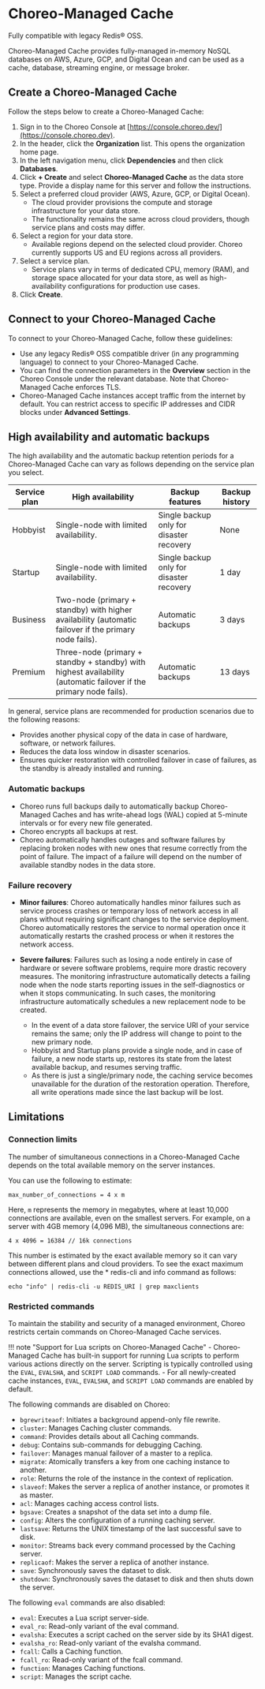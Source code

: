 # Choreo-Managed Cache

Fully compatible with legacy Redis® OSS.

Choreo-Managed Cache provides fully-managed in-memory NoSQL databases on AWS, Azure, GCP, and Digital Ocean and can be used as a cache, database, streaming engine, or message broker.

## Create a Choreo-Managed Cache

Follow the steps below to create a Choreo-Managed Cache:

1. Sign in to the Choreo Console at [https://console.choreo.dev/](https://console.choreo.dev).
2. In the header, click the **Organization** list. This opens the organization home page.
3. In the left navigation menu, click **Dependencies** and then click **Databases**.
4. Click **+ Create** and select **Choreo-Managed Cache** as the data store type. Provide a display name for this server and follow the instructions.
5. Select a preferred cloud provider (AWS, Azure, GCP, or Digital Ocean).
    - The cloud provider provisions the compute and storage infrastructure for your data store.
    - The functionality remains the same across cloud providers, though service plans and costs may differ.
6. Select a region for your data store.
    - Available regions depend on the selected cloud provider. Choreo currently supports US and EU regions across all providers.
7. Select a service plan.
    - Service plans vary in terms of dedicated CPU, memory (RAM), and storage space allocated for your data store, as well as high-availability configurations for production use cases.
8. Click **Create**.

## Connect to your Choreo-Managed Cache

To connect to your Choreo-Managed Cache, follow these guidelines:

- Use any legacy Redis® OSS compatible driver (in any programming language) to connect to your Choreo-Managed Cache.
- You can find the connection parameters in the **Overview** section in the Choreo Console under the relevant database. Note that Choreo-Managed Cache enforces TLS.
- Choreo-Managed Cache instances accept traffic from the internet by default. You can restrict access to specific IP addresses and CIDR blocks under **Advanced Settings**.

## High availability and automatic backups

The high availability and the automatic backup retention periods for a Choreo-Managed Cache can vary as follows depending on the service plan you select. 

| Service plan | High availability                                                                                                  | Backup features                          | Backup history |
| ------------ | -------------------------------------------------------------------------------------------------------------------| ---------------------------------------- | -------------- |
| Hobbyist     | Single-node with limited availability.                                                                             | Single backup only for disaster recovery | None           |
| Startup      | Single-node with limited availability.                                                                             | Single backup only for disaster recovery | 1 day          |
| Business     | Two-node (primary + standby) with higher availability (automatic failover if the primary node fails).              | Automatic backups                        | 3 days         |
| Premium      | Three-node (primary + standby + standby) with highest availability (automatic failover if the primary node fails). | Automatic backups                        | 13 days        |

In general, service plans are recommended for production scenarios due to the following reasons:

- Provides another physical copy of the data in case of hardware, software, or network failures.
- Reduces the data loss window in disaster scenarios.
- Ensures quicker restoration with controlled failover in case of failures, as the standby is already installed and running.

### Automatic backups

- Choreo runs full backups daily to automatically backup Choreo-Managed Caches and has write-ahead logs (WAL) copied at 5-minute intervals or for every new file generated.
- Choreo encrypts all backups at rest.
- Choreo automatically handles outages and software failures by replacing broken nodes with new ones that resume correctly from the point of failure. The impact of a failure will depend on the number of available standby nodes in the data store.

### Failure recovery

- **Minor failures**: Choreo automatically handles minor failures such as service process crashes or temporary loss of network access in all plans without requiring significant changes to the service deployment. Choreo automatically restores the service to normal operation once it automatically restarts the crashed process or when it restores the network access.

- **Severe failures**: Failures such as losing a node entirely in case of hardware or severe software problems, require more drastic recovery measures. The monitoring infrastructure automatically detects a failing node when the node starts reporting issues in the self-diagnostics or when it stops communicating. In such cases, the monitoring infrastructure automatically schedules a new replacement node to be created.
     - In the event of a data store failover, the service URI of your service remains the same; only the IP address will change to point to the new primary node.
     - Hobbyist and Startup plans provide a single node, and in case of failure, a new node starts up, restores its state from the latest available backup, and resumes serving traffic.
     - As there is just a single/primary node, the caching service becomes unavailable for the duration of the restoration operation. Therefore, all write operations made since the last backup will be lost.

## Limitations

### Connection limits

The number of simultaneous connections in a Choreo-Managed Cache depends on the total available memory on the server instances.

You can use the following to estimate:

```
max_number_of_connections = 4 x m
```

Here, `m` represents the memory in megabytes, where at least 10,000 connections are available, even on the smallest servers.
For example, on a server with 4GB memory (4,096 MB), the simultaneous connections are:

```
4 x 4096 = 16384 // 16k connections
```

This number is estimated by the exact available memory so it can vary between different plans and cloud providers. To see the exact maximum connections allowed, use the \* redis-cli and info command as follows:

```
echo "info" | redis-cli -u REDIS_URI | grep maxclients
```

### Restricted commands

To maintain the stability and security of a managed environment, Choreo restricts certain commands on Choreo-Managed Cache services.

!!! note "Support for Lua scripts on Choreo-Managed Cache"
     - Choreo-Managed Cache has built-in support for running Lua scripts to perform various actions directly on the server. Scripting is typically controlled using the `EVAL`, `EVALSHA`, and `SCRIPT LOAD` commands.
     - For all newly-created cache instances, `EVAL`, `EVALSHA`, and `SCRIPT LOAD` commands are enabled by default.

The following commands are disabled on Choreo:

- `bgrewriteaof`: Initiates a background append-only file rewrite.
- `cluster`: Manages Caching cluster commands.
- `command`: Provides details about all Caching commands.
- `debug`: Contains sub-commands for debugging Caching.
- `failover`: Manages manual failover of a master to a replica.
- `migrate`: Atomically transfers a key from one caching instance to another.
- `role`: Returns the role of the instance in the context of replication.
- `slaveof`: Makes the server a replica of another instance, or promotes it as master.
- `acl`: Manages caching access control lists.
- `bgsave`: Creates a snapshot of the data set into a dump file.
- `config`: Alters the configuration of a running caching server.
- `lastsave`: Returns the UNIX timestamp of the last successful save to disk.
- `monitor`: Streams back every command processed by the Caching server.
- `replicaof`: Makes the server a replica of another instance.
- `save`: Synchronously saves the dataset to disk.
- `shutdown`: Synchronously saves the dataset to disk and then shuts down the server.

The following `eval` commands are also disabled:

- `eval`: Executes a Lua script server-side.
- `eval_ro`: Read-only variant of the eval command.
- `evalsha`: Executes a script cached on the server side by its SHA1 digest.
- `evalsha_ro`: Read-only variant of the evalsha command.
- `fcall`: Calls a Caching function.
- `fcall_ro`: Read-only variant of the fcall command.
- `function`: Manages Caching functions.
- `script`: Manages the script cache.
